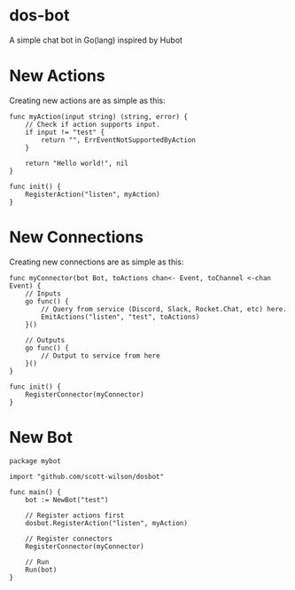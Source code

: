 # dos-bot
A simple chat bot in Go(lang) inspired by Hubot

# New Actions
Creating new actions are as simple as this:

```golang
func myAction(input string) (string, error) {
    // Check if action supports input.
    if input != "test" {
        return "", ErrEventNotSupportedByAction
    }

    return "Hello world!", nil
}

func init() {
    RegisterAction("listen", myAction)
}
```
# New Connections
Creating new connections are as simple as this:

```golang
func myConnector(bot Bot, toActions chan<- Event, toChannel <-chan Event) {
    // Inputs
    go func() {
        // Query from service (Discord, Slack, Rocket.Chat, etc) here.
        EmitActions("listen", "test", toActions)
    }()

    // Outputs
    go func() {
        // Output to service from here
    }()
}

func init() {
    RegisterConnector(myConnector)
}
```

# New Bot

```golang
package mybot

import "github.com/scott-wilson/dosbot"

func main() {
    bot := NewBot("test")

    // Register actions first
    dosbot.RegisterAction("listen", myAction)

    // Register connectors
    RegisterConnector(myConnector)

    // Run
    Run(bot)
}
```
